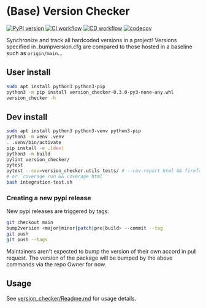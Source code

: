 # (Base) Version Checker

[![PyPI version](https://badge.fury.io/py/base-version-checker.svg)](https://badge.fury.io/py/base-version-checker)
[![CI workflow](https://github.com/kmfarley11/version-checker/actions/workflows/ci.yml/badge.svg)](google.com)
[![CD workflow](https://github.com/kmfarley11/version-checker/actions/workflows/cd.yml/badge.svg)](google.com)
[![codecov](https://codecov.io/gh/kmfarley11/version-checker/branch/main/graph/badge.svg?token=IG1MO377GJ)](https://codecov.io/gh/kmfarley11/version-checker)

Synchronize and track all hardcoded versions in a project!
Versions specified in .bumpversion.cfg are compared to those hosted in a baseline such as `origin/main`...

## User install
```bash
sudo apt install python3 python3-pip
python3 -m pip install version_checker-0.3.0-py3-none-any.whl
version_checker -h
```

## Dev install
```bash
sudo apt install python3 python3-venv python3-pip
python3 -m venv .venv
. .venv/bin/activate
pip install -e .[dev]
python3 -m build
pylint version_checker/
pytest
pytest --cov=version_checker.utils tests/ # --cov-report html && firefox htmlcov/index.html
# or `coverage run && coverage html`
bash integration-test.sh
```

### Creating a new pypi release
New pypi releases are triggered by tags:
```bash
git checkout main
bump2version <major|minor|patch|pre|build> --commit --tag
git push
git push --tags
```

Maintainers aren't expected to bump the version of their own accord in pull request. The version of the package will be bumped by the above commands via the repo Owner for now.

## Usage
See [version_checker/Readme.md](version_checker/Readme.md) for usage details.
